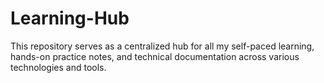 # Learning-Hub
This repository serves as a centralized hub for all my self-paced learning, hands-on practice notes, and technical documentation across various technologies and tools.
